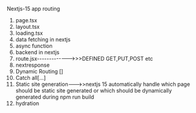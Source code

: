 Nextjs-15
app routing
1. page.tsx
2. layout.tsx
3. loading.tsx
4. data fetching in nextjs
5. async function
6. backend in nextjs
7. route.jsx------------->>>DEFINED GET,PUT,POST etc
8. nextresponse
9. Dynamic Routing []
10. Catch all[...]
11. Static site generation--->>nextjs 15 automatically handle which page should be static site generated or which should be dynamically generated during npm run build
12. hydration
